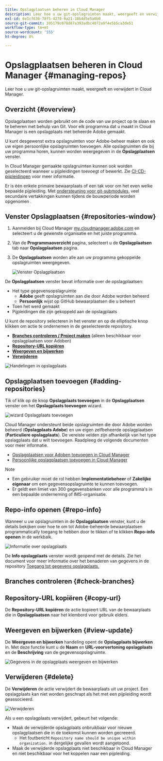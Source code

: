 ```yaml
---
title: Opslagplaatsen beheren in Cloud Manager
description: Leer hoe u uw git-opslagruimten maakt, weergeeft en verwijdert in Cloud Manager.
exl-id: 6e1cf636-78f5-4270-9a21-38b4d5e5a0b0
source-git-commit: 395179c078d87a393adbc4072a9f4e5b5ca3de51
workflow-type: tm+mt
source-wordcount: '555'
ht-degree: 0%

---
```



# Opslagplaatsen beheren in Cloud Manager {#managing-repos}

Leer hoe u uw git-opslagruimten maakt, weergeeft en verwijdert in Cloud Manager.

## Overzicht {#overview}

Opslagplaatsen worden gebruikt om de code van uw project op te slaan en te beheren met behulp van Git. Voor elk programma dat u maakt in Cloud Manager is een opslagplaats met beheerde Adobe gemaakt.

U kunt desgewenst extra opslagruimten voor Adobe-beheer maken en ook uw eigen persoonlijke opslagruimten toevoegen. Alle opslagruimten die bij uw programma horen, kunnen worden weergegeven in de **Opslagplaatsen** venster.

In Cloud Manager gemaakte opslagruimten kunnen ook worden geselecteerd wanneer u pijpleidingen toevoegt of bewerkt. Zie [CI-CD-pijpleidingen](/help/implementing/cloud-manager/configuring-pipelines/introduction-ci-cd-pipelines.md) voor meer informatie.

Er is één enkele primaire bewaarplaats of een tak voor om het even welke bepaalde pijpleiding. Met [ondersteuning voor git-submodules,](git-submodules.md) veel secundaire vertakkingen kunnen tijdens de bouwperiode worden opgenomen .

## Venster Opslagplaatsen {#repositories-window}

1. Aanmelden bij Cloud Manager [my.cloudmanager.adobe.com](https://my.cloudmanager.adobe.com/) en selecteert u de gewenste organisatie en het juiste programma.

1. Van de **Programmaoverzicht** pagina, selecteert u de **Opslagplaatsen** tab naar **Opslagplaatsen** pagina.

1. De **Opslagplaatsen** worden alle aan uw programma gekoppelde opslagruimten weergegeven.

   ![Venster Opslagplaatsen](assets/repositories.png)

De **Opslagplaatsen** venster bevat informatie over de opslagplaatsen:

* Het type gegevensopslagruimte
   * **Adobe** geeft opslagruimten aan die door Adobe worden beheerd
   * **Persoonlijk** wijst op GitHub bewaarplaatsen die u beheert
* Toen het werd gemaakt
* Pijpleidingen die zijn gekoppeld aan de opslagplaats

U kunt de repository selecteren in het venster en op de elliptische knop klikken om actie te ondernemen in de geselecteerde repository.

* **[Branches controleren / Project maken](#check-branches)** (alleen beschikbaar voor opslagplaatsen voor Adoben)
* **[Repository-URL kopiëren](#copy-url)**
* **[Weergeven en bijwerken](#view-update)**
* **[Verwijderen](#delete)**

![Handelingen in opslagplaats](assets/repository-actions.png)

## Opslagplaatsen toevoegen {#adding-repositories}

Tik of klik op de knop **Opslagplaats toevoegen** in de **Opslagplaatsen** venster om het **Opslagplaats toevoegen** wizard.

![wizard Opslagplaats toevoegen](assets/add-repository-wizard.png)

Cloud Manager ondersteunt beide opslagruimten die door Adobe worden beheerd (**Opslagplaats Adobe**) en uw eigen zelfbeheerde opslagplaatsen (**Particuliere opslagplaats**). De vereiste velden zijn afhankelijk van het type opslagplaats dat u wilt toevoegen. Raadpleeg de volgende documenten voor meer informatie.

* [Opslagplaatsen voor Adoben toevoegen in Cloud Manager](adobe-repositories.md)
* [Persoonlijke opslagplaatsen toevoegen in Cloud Manager](private-repositories.md)

>[!NOTE]
>
>* Een gebruiker moet de rol hebben **Implementatiebeheer** of **Zakelijke eigenaar** om een gegevensopslagruimte te kunnen toevoegen.
>* Er geldt een limiet van 300 gegevensbanken voor alle programma&#39;s in een bepaalde onderneming of IMS-organisatie.

## Repo-info openen {#repo-info}

Wanneer u uw opslagruimten in de **Opslagplaatsen** venster, kunt u de details bekijken over hoe te om tot Adobe-beheerde bewaarplaatsen programmatically toegang te hebben door te tikken of te klikken **Repo-info openen** in de werkbalk.

![Informatie over opslagplaats](assets/repo-info.png)

De **Info opslagplaats** venster wordt geopend met de details. Zie het document voor meer informatie over het benaderen van gegevens in de repository [Toegang tot gegevens opslagplaats.](accessing-repos.md)

## Branches controleren {#check-branches}

## Repository-URL kopiëren {#copy-url}

De **Repository-URL kopiëren** de actie kopieert URL van de bewaarplaats die in **Opslagplaatsen** naar het klembord voor gebruik elders.

## Weergeven en bijwerken {#view-update}

De **Weergeven en bijwerken** handeling opent de **Opslagplaats bijwerken** in. Met deze functie kunt u de **Naam** en **URL-voorvertoning opslagplaats** en de **Beschrijving** van de gegevensopslagruimte.

![Gegevens in de opslagplaats weergeven en bijwerken](assets/view-update.png)

## Verwijderen {#delete}

De **Verwijderen** de actie verwijdert de bewaarplaats uit uw project. Een opslagplaats kan niet worden geschrapt als het met een pijpleiding wordt geassocieerd.

![Verwijderen](assets/delete.png)

Als u een opslagplaats verwijdert, gebeurt het volgende:

* Maak de verwijderde opslagplaats onbruikbaar voor nieuwe opslagplaatsen die in de toekomst kunnen worden gecreeerd.
   * Het foutbericht `Repository name should be unique within organization.` in dergelijke gevallen wordt aangetoond.
* Maak de verwijderde opslagplaats niet beschikbaar in Cloud Manager en niet beschikbaar voor het koppelen naar een pijpleiding.
